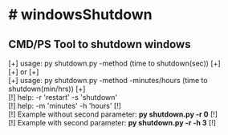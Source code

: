 <h1># windowsShutdown</h1>

<h2>CMD/PS Tool to shutdown windows</h2>

<p>[+] usage: py shutdown.py -method (time to shutdown(sec)) [+] <br>
[+] or [+] <br> 
[+] usage: py shutdown.py -method -minutes/hours (time to shutdown(min/hrs)) [+] <br>
[!] help: -r 'restart' -s 'shutdown' <br>
[!] help: -m 'minutes' -h 'hours' [!] <br>
[!] Example without second parameter: <b>py shutdown.py -r 0</b> [!] <br>
[!] Example with second parameter: <b>py shutdown.py -r -h 3</b> [!]</p>
